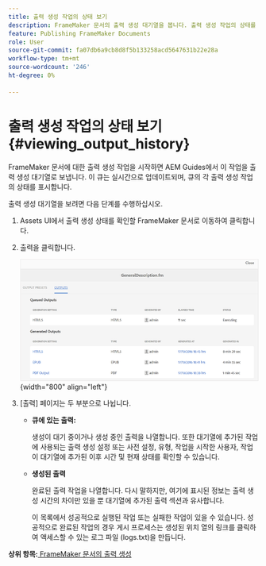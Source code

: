 ```yaml
---
title: 출력 생성 작업의 상태 보기
description: FrameMaker 문서의 출력 생성 대기열을 봅니다. 출력 생성 작업의 상태를 보는 방법에 대해 알아봅니다.
feature: Publishing FrameMaker Documents
role: User
source-git-commit: fa07db6a9cb8d8f5b133258acd5647631b22e28a
workflow-type: tm+mt
source-wordcount: '246'
ht-degree: 0%

---
```


# 출력 생성 작업의 상태 보기 {#viewing_output_history}

FrameMaker 문서에 대한 출력 생성 작업을 시작하면 AEM Guides에서 이 작업을 출력 생성 대기열로 보냅니다. 이 큐는 실시간으로 업데이트되며, 큐의 각 출력 생성 작업의 상태를 표시합니다.

출력 생성 대기열을 보려면 다음 단계를 수행하십시오.

1. Assets UI에서 출력 생성 상태를 확인할 FrameMaker 문서로 이동하여 클릭합니다.

1. 출력을 클릭합니다.

   ![](images/output-queued-fm.png){width="800" align="left"}

1. [출력] 페이지는 두 부분으로 나뉩니다.

   - **큐에 있는 출력:**

     생성이 대기 중이거나 생성 중인 출력을 나열합니다. 또한 대기열에 추가된 작업에 사용되는 출력 생성 설정 또는 사전 설정, 유형, 작업을 시작한 사용자, 작업이 대기열에 추가된 이후 시간 및 현재 상태를 확인할 수 있습니다.

   - **생성된 출력**

     완료된 출력 작업을 나열합니다. 다시 말하지만, 여기에 표시된 정보는 출력 생성 시간의 차이만 있을 뿐 대기열에 추가된 출력 섹션과 유사합니다.

     이 목록에서 성공적으로 실행된 작업 또는 실패한 작업이 있을 수 있습니다. 성공적으로 완료된 작업의 경우 게시 프로세스는 생성된 위치 열의 링크를 클릭하여 액세스할 수 있는 로그 파일 \(logs.txt\)을 만듭니다.


**상위 항목:**[ FrameMaker 문서의 출력 생성](fm-output-generatation.md)
